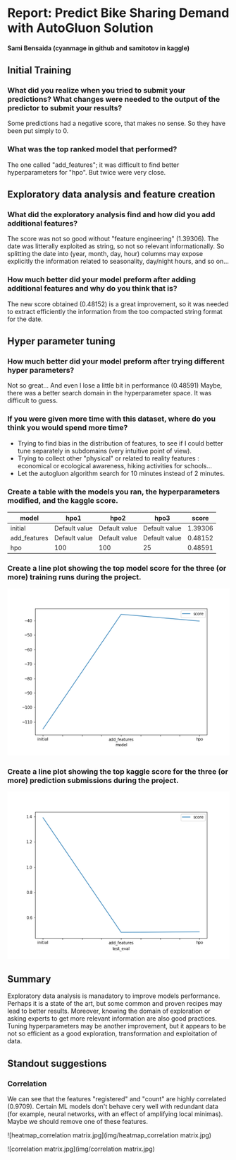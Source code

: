 # Report: Predict Bike Sharing Demand with AutoGluon Solution
#### Sami Bensaida (cyanmage in github and samitotov in kaggle)

## Initial Training
### What did you realize when you tried to submit your predictions? What changes were needed to the output of the predictor to submit your results?
Some predictions had a negative score, that makes no sense. So they have been put simply to 0.

### What was the top ranked model that performed?
The one called "add_features"; it was difficult to find better hyperparameters for "hpo". But twice were very close.

## Exploratory data analysis and feature creation
### What did the exploratory analysis find and how did you add additional features?
The score was not so good without "feature engineering" (1.39306). 
The date was litterally exploited as string, so not so relevant informationally.
So splitting the date into (year, month, day, hour) columns may expose explicitly the information related to seasonality, day/night hours, and so on...

### How much better did your model preform after adding additional features and why do you think that is?
The new score obtained (0.48152) is a great improvement, so it was needed to extract efficiently the information from the too compacted string format for the date.

## Hyper parameter tuning
### How much better did your model preform after trying different hyper parameters?
Not so great... And even I lose a little bit in performance (0.48591)
Maybe, there was a better search domain in the hyperparameter space. It was difficult to guess.

### If you were given more time with this dataset, where do you think you would spend more time?
- Trying to find bias in the distribution of features, to see if I could better tune separately in subdomains (very intuitive point of view).
- Trying to collect other "physical" or related to reality features : economical or ecological awareness, hiking activities for schools...
- Let the autogluon algorithm search for 10 minutes instead of 2 minutes.

### Create a table with the models you ran, the hyperparameters modified, and the kaggle score.
|model|hpo1|hpo2|hpo3|score|
|--|--|--|--|--|
|initial|Default value|Default value|Default value|1.39306|
|add_features|Default value|Default value|Default value|0.48152|
|hpo|100|100|25|0.48591|

### Create a line plot showing the top model score for the three (or more) training runs during the project.

![model_train_score.png](img/model_train_score.png)

### Create a line plot showing the top kaggle score for the three (or more) prediction submissions during the project.

![model_test_score.png](img/model_test_score.png)

## Summary
Exploratory data analysis is manadatory to improve models performance. Perhaps it is a state of the art, but some common and proven recipes 
may lead to better results. Moreover, knowing the domain of exploration or asking experts to get more relevant information are also good practices.
Tuning hyperparameters may be another improvement, but it appears to be not so efficient as a good exploration, transformation and exploitation of data.


## Standout suggestions
### Correlation 
We can see that the features "registered" and "count" are highly correlated (0.9709). Certain ML models don't behave cery well with 
redundant data (for example, neural networks, with an effect of amplifying local minimas). Maybe we should remove one of these features.

![heatmap_correlation matrix.jpg](img/heatmap_correlation matrix.jpg)

![correlation matrix.jpg](img/correlation matrix.jpg)


